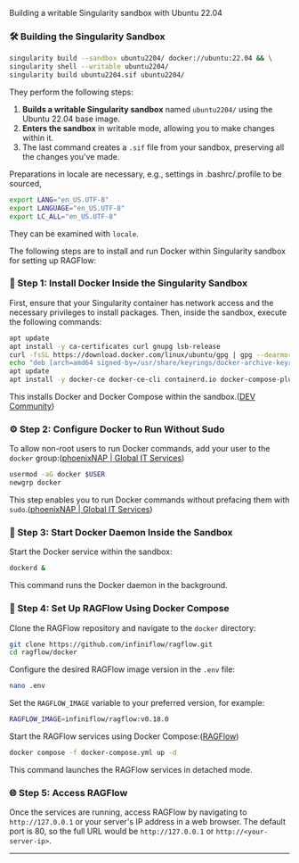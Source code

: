 Building a writable Singularity sandbox with Ubuntu 22.04

### 🛠️ Building the Singularity Sandbox

```bash
singularity build --sandbox ubuntu2204/ docker://ubuntu:22.04 && \
singularity shell --writable ubuntu2204/
singularity build ubuntu2204.sif ubuntu2204/
```

They perform the following steps:

1. **Builds a writable Singularity sandbox** named `ubuntu2204/` using the Ubuntu 22.04 base image.
2. **Enters the sandbox** in writable mode, allowing you to make changes within it.
3. The last command creates a `.sif` file from your sandbox, preserving all the changes you've made.

Preparations in locale are necessary, e.g., settings in .bashrc/.profile to be sourced,

```bash
export LANG="en_US.UTF-8"
export LANGUAGE="en_US.UTF-8"
export LC_ALL="en_US.UTF-8"
```

They can be examined with `locale`.

The following steps are to install and run Docker within Singularity sandbox for setting up RAGFlow:

### 🧱 Step 1: Install Docker Inside the Singularity Sandbox

First, ensure that your Singularity container has network access and the necessary privileges to install packages. Then, inside the sandbox, execute the following commands:

```bash
apt update
apt install -y ca-certificates curl gnupg lsb-release
curl -fsSL https://download.docker.com/linux/ubuntu/gpg | gpg --dearmor -o /usr/share/keyrings/docker-archive-keyring.gpg
echo "deb [arch=amd64 signed-by=/usr/share/keyrings/docker-archive-keyring.gpg] https://download.docker.com/linux/ubuntu $(lsb_release -cs) stable" | tee /etc/apt/sources.list.d/docker.list > /dev/null
apt update
apt install -y docker-ce docker-ce-cli containerd.io docker-compose-plugin
```

This installs Docker and Docker Compose within the sandbox.([DEV Community][1])

### ⚙️ Step 2: Configure Docker to Run Without Sudo

To allow non-root users to run Docker commands, add your user to the `docker` group:([phoenixNAP | Global IT Services][2])

```bash
usermod -aG docker $USER
newgrp docker
```

This step enables you to run Docker commands without prefacing them with `sudo`.([phoenixNAP | Global IT Services][2])

### 🚀 Step 3: Start Docker Daemon Inside the Sandbox

Start the Docker service within the sandbox:

```bash
dockerd &
```

This command runs the Docker daemon in the background.

### 🧩 Step 4: Set Up RAGFlow Using Docker Compose

Clone the RAGFlow repository and navigate to the `docker` directory:

```bash
git clone https://github.com/infiniflow/ragflow.git
cd ragflow/docker
```

Configure the desired RAGFlow image version in the `.env` file:

```bash
nano .env
```

Set the `RAGFLOW_IMAGE` variable to your preferred version, for example:

```bash
RAGFLOW_IMAGE=infiniflow/ragflow:v0.18.0
```

Start the RAGFlow services using Docker Compose:([RAGFlow][3])

```bash
docker compose -f docker-compose.yml up -d
```

This command launches the RAGFlow services in detached mode.

### 🌐 Step 5: Access RAGFlow

Once the services are running, access RAGFlow by navigating to `http://127.0.0.1` or your server's IP address in a web browser. The default port is 80, so the full URL would be `http://127.0.0.1` or `http://<your-server-ip>`.

---

[1]: https://dev.to/ersinkoc/how-to-install-docker-on-ubuntu-2204-and-elevate-your-development-workflow-3346?utm_source=chatgpt.com "How to Install Docker on Ubuntu 22.04 and Elevate Your Development Workflow - DEV Community"
[2]: https://phoenixnap.com/kb/install-docker-ubuntu?utm_source=chatgpt.com "How to Install Docker on Ubuntu 22.04 and 24.04"
[3]: https://ragflow.io/docs/dev/build_docker_image?utm_source=chatgpt.com "Build RAGFlow Docker image | RAGFlow"
